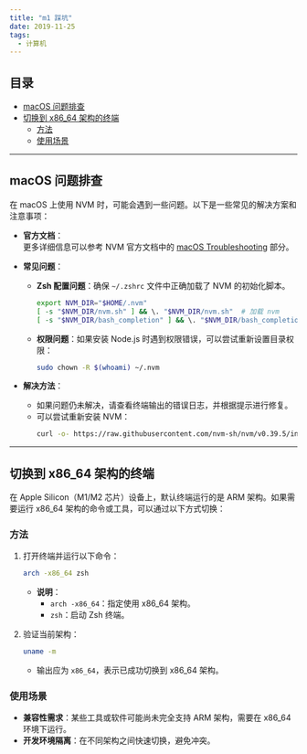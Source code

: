 ```yaml
---
title: "m1 踩坑"
date: 2019-11-25
tags:
  - 计算机
---
```


## 目录

- [macOS 问题排查](#macos-问题排查)
- [切换到 x86\_64 架构的终端](#切换到-x86_64-架构的终端)
  - [方法](#方法)
  - [使用场景](#使用场景)

---

## macOS 问题排查

在 macOS 上使用 NVM 时，可能会遇到一些问题。以下是一些常见的解决方案和注意事项：

- **官方文档**：  
  更多详细信息可以参考 NVM 官方文档中的 [macOS Troubleshooting](https://github.com/nvm-sh/nvm#macos-troubleshooting) 部分。

- **常见问题**：
  - **Zsh 配置问题**：确保 `~/.zshrc` 文件中正确加载了 NVM 的初始化脚本。
    ```bash
    export NVM_DIR="$HOME/.nvm"
    [ -s "$NVM_DIR/nvm.sh" ] && \. "$NVM_DIR/nvm.sh"  # 加载 nvm
    [ -s "$NVM_DIR/bash_completion" ] && \. "$NVM_DIR/bash_completion"  # 加载 bash_completion (可选)
    ```
  - **权限问题**：如果安装 Node.js 时遇到权限错误，可以尝试重新设置目录权限：
    ```bash
    sudo chown -R $(whoami) ~/.nvm
    ```

- **解决方法**：
  - 如果问题仍未解决，请查看终端输出的错误日志，并根据提示进行修复。
  - 可以尝试重新安装 NVM：
    ```bash
    curl -o- https://raw.githubusercontent.com/nvm-sh/nvm/v0.39.5/install.sh | bash
    ```

---

## 切换到 x86_64 架构的终端

在 Apple Silicon（M1/M2 芯片）设备上，默认终端运行的是 ARM 架构。如果需要运行 x86_64 架构的命令或工具，可以通过以下方式切换：

### 方法

1. 打开终端并运行以下命令：
   ```bash
   arch -x86_64 zsh
   ```
   - **说明**：
     - `arch -x86_64`：指定使用 x86_64 架构。
     - `zsh`：启动 Zsh 终端。

2. 验证当前架构：
   ```bash
   uname -m
   ```
   - 输出应为 `x86_64`，表示已成功切换到 x86_64 架构。

### 使用场景

- **兼容性需求**：某些工具或软件可能尚未完全支持 ARM 架构，需要在 x86_64 环境下运行。
- **开发环境隔离**：在不同架构之间快速切换，避免冲突。
